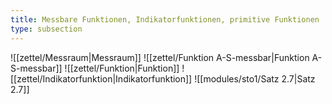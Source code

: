 ```yaml
---
title: Messbare Funktionen, Indikatorfunktionen, primitive Funktionen
type: subsection
---
```


![[zettel/Messraum|Messraum]]
![[zettel/Funktion A-S-messbar|Funktion A-S-messbar]]
![[zettel/Funktion|Funktion]]
![[zettel/Indikatorfunktion|Indikatorfunktion]]
![[modules/sto1/Satz 2.7|Satz 2.7]]